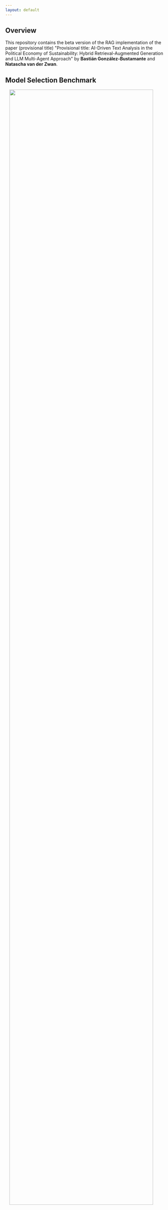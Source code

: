 ```yaml
---
layout: default
---
```


## Overview

This repository contains the beta version of the RAG implementation of the paper (provisional title) "Provisional title: AI-Driven Text Analysis in the Political Economy of Sustainability: Hybrid Retrieval-Augmented Generation and LLM Multi-Agent Approach" by **Bastián González-Bustamante** and **Natascha van der Zwan**.

## Model Selection Benchmark

<img style="width: 95%; display: block; margin: auto;" src="https://making-finance-sustainable.github.io/RAG-VIDI-beta/plots/gof_indicators_combined.png">

[See plots per dataset](https://making-finance-sustainable.github.io/RAG-VIDI-beta/benchmark)

## Multi-Agent RAG Orchestration

### Current Pipeline

**Update in progress**

### Agents Promts

- Summariser agent
- Classifier agent
- Reviewer agent
- Framing agent
- Reviewer agent

[See agents prompts](https://making-finance-sustainable.github.io/RAG-VIDI-beta/prompts)

## Frontrunners Preliminary Results

### Open-Source Pipeline

- annual_and_sustainability_report_2023
- AP-Fonden-2-2023
- ERAPF-Annual-Report-2022

### Mixed-Pipeline -- Robustness Check

**In progress**

### Latest Revision

October 13, 2025